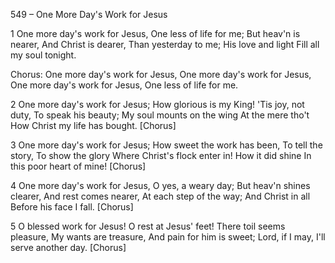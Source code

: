 549 – One More Day's Work for Jesus


1
One more day's work for Jesus,
One less of life for me;
But heav'n is nearer,
And Christ is dearer,
Than yesterday to me;
His love and light
Fill all my soul tonight.

Chorus:
One more day's work for Jesus,
One more day's work for Jesus,
One more day's work for Jesus,
One less of life for me.

2
One more day's work for Jesus;
How glorious is my King!
'Tis joy, not duty,
To speak his beauty;
My soul mounts on the wing
At the mere tho't
How Christ my life has bought.  [Chorus]

3
One more day's work for Jesus;
How sweet the work has been,
To tell the story,
To show the glory
Where Christ's flock enter in!
How it did shine
In this poor heart of mine!  [Chorus]

4
One more day's work for Jesus,
O yes, a weary day;
But heav'n shines clearer,
And rest comes nearer,
At each step of the way;
And Christ in all
Before his face I fall.  [Chorus]

5
O blessed work for Jesus!
O rest at Jesus' feet!
There toil seems pleasure,
My wants are treasure,
And pain for him is sweet;
Lord, if I may,
I'll serve another day.  [Chorus]
